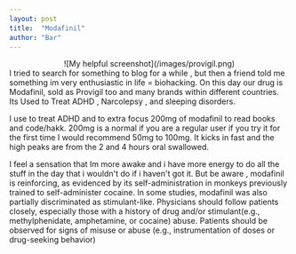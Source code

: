 ```yaml
---
layout: post
title:  "Modafinil"
author: "Bar"
---
```

<center> ![My helpful screenshot](/images/provigil.png)</center>
I tried to search for something to blog for a while , but then a friend told me something im very enthusiastic in life = biohacking. On this day our drug is Modafinil, sold as Provigil too and many brands within different countries. Its Used to Treat ADHD , Narcolepsy , and sleeping disorders.

I use to treat ADHD and to extra focus 200mg of modafinil to read books and code/hakk. 200mg is a normal if you are a regular user if you try it for the first time I would recommend 50mg to 100mg. It kicks in fast and the high peaks are from the 2 and 4 hours oral swallowed.

I feel a sensation that Im more awake and i have more energy to do all the stuff in the day that i wouldn't do if i haven't got it.
But be aware , modafinil is reinforcing, as evidenced by its self-administration in monkeys previously trained to self-administer cocaine. In some studies, modafinil was also partially discriminated as stimulant-like. Physicians should follow patients closely, especially those with a history of drug and/or stimulant(e.g., methylphenidate, amphetamine, or cocaine) abuse. Patients should be observed for signs of misuse or abuse (e.g., instrumentation of doses or drug-seeking behavior)
